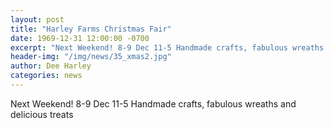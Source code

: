 ```yaml
---
layout: post
title: "Harley Farms Christmas Fair"
date: 1969-12-31 12:00:00 -0700
excerpt: "Next Weekend! 8-9 Dec 11-5 Handmade crafts, fabulous wreaths and delicious treats ..."
header-img: "/img/news/35_xmas2.jpg"
author: Dee Harley
categories: news
---
```

Next Weekend! 8-9 Dec 11-5  Handmade crafts, fabulous wreaths and
delicious treats

